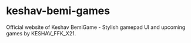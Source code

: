 # keshav-bemi-games
Official website of Keshav BemiGame - Stylish gamepad Ul and upcoming games by KESHAV_FFK_X21.
